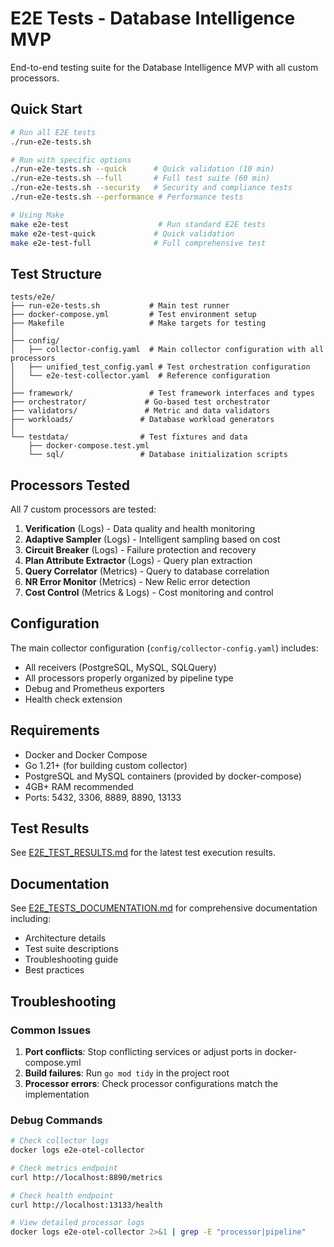 # E2E Tests - Database Intelligence MVP

End-to-end testing suite for the Database Intelligence MVP with all custom processors.

## Quick Start

```bash
# Run all E2E tests
./run-e2e-tests.sh

# Run with specific options
./run-e2e-tests.sh --quick      # Quick validation (10 min)
./run-e2e-tests.sh --full       # Full test suite (60 min)
./run-e2e-tests.sh --security   # Security and compliance tests
./run-e2e-tests.sh --performance # Performance tests

# Using Make
make e2e-test                    # Run standard E2E tests
make e2e-test-quick             # Quick validation
make e2e-test-full              # Full comprehensive test
```

## Test Structure

```
tests/e2e/
├── run-e2e-tests.sh           # Main test runner
├── docker-compose.yml         # Test environment setup
├── Makefile                   # Make targets for testing
│
├── config/
│   ├── collector-config.yaml  # Main collector configuration with all processors
│   ├── unified_test_config.yaml # Test orchestration configuration
│   └── e2e-test-collector.yaml  # Reference configuration
│
├── framework/                 # Test framework interfaces and types
├── orchestrator/             # Go-based test orchestrator
├── validators/               # Metric and data validators
├── workloads/               # Database workload generators
│
└── testdata/                # Test fixtures and data
    ├── docker-compose.test.yml
    └── sql/                 # Database initialization scripts
```

## Processors Tested

All 7 custom processors are tested:

1. **Verification** (Logs) - Data quality and health monitoring
2. **Adaptive Sampler** (Logs) - Intelligent sampling based on cost
3. **Circuit Breaker** (Logs) - Failure protection and recovery
4. **Plan Attribute Extractor** (Logs) - Query plan extraction
5. **Query Correlator** (Metrics) - Query to database correlation
6. **NR Error Monitor** (Metrics) - New Relic error detection
7. **Cost Control** (Metrics & Logs) - Cost monitoring and control

## Configuration

The main collector configuration (`config/collector-config.yaml`) includes:
- All receivers (PostgreSQL, MySQL, SQLQuery)
- All processors properly organized by pipeline type
- Debug and Prometheus exporters
- Health check extension

## Requirements

- Docker and Docker Compose
- Go 1.21+ (for building custom collector)
- PostgreSQL and MySQL containers (provided by docker-compose)
- 4GB+ RAM recommended
- Ports: 5432, 3306, 8889, 8890, 13133

## Test Results

See [E2E_TEST_RESULTS.md](E2E_TEST_RESULTS.md) for the latest test execution results.

## Documentation

See [E2E_TESTS_DOCUMENTATION.md](E2E_TESTS_DOCUMENTATION.md) for comprehensive documentation including:
- Architecture details
- Test suite descriptions
- Troubleshooting guide
- Best practices

## Troubleshooting

### Common Issues

1. **Port conflicts**: Stop conflicting services or adjust ports in docker-compose.yml
2. **Build failures**: Run `go mod tidy` in the project root
3. **Processor errors**: Check processor configurations match the implementation

### Debug Commands

```bash
# Check collector logs
docker logs e2e-otel-collector

# Check metrics endpoint
curl http://localhost:8890/metrics

# Check health endpoint
curl http://localhost:13133/health

# View detailed processor logs
docker logs e2e-otel-collector 2>&1 | grep -E "processor|pipeline"
```